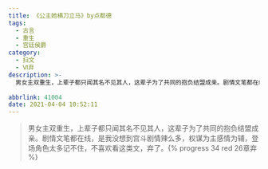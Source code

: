 ```yaml
---
title: 《公主她横刀立马》by点都德
tags:
  - 古言
  - 重生
  - 宫廷侯爵
category:
  - 扫文
  - Ⅵ弃
description: >-
  男女主双重生，上辈子都只闻其名不见其人，这辈子为了共同的抱负结盟成亲。剧情文笔都在线，是我没想到宫斗剧情辣么多，权谋为主感情为辅，登场角色太多记不住，不喜欢看这类文，弃了。
  ​​​​
abbrlink: 41004
date: 2021-04-04 10:52:11
---
```

<meta name="referrer" content="no-referrer" />

> 男女主双重生，上辈子都只闻其名不见其人，这辈子为了共同的抱负结盟成亲。剧情文笔都在线，是我没想到宫斗剧情辣么多，权谋为主感情为辅，登场角色太多记不住，不喜欢看这类文，弃了。 ​​​​
{% progress 34 red 26章弃 %}